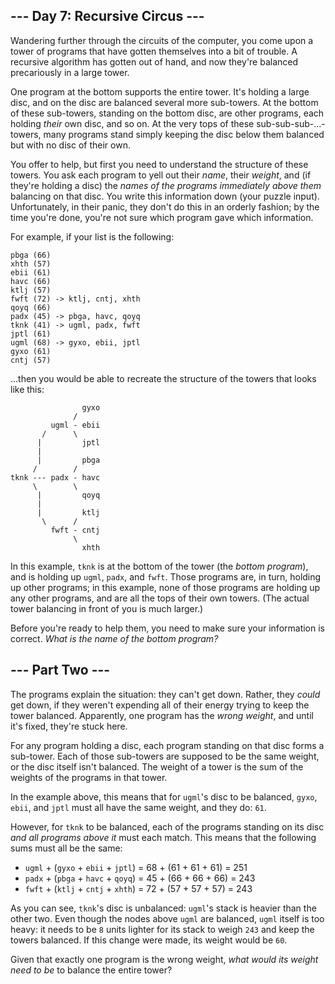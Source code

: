 <article class="day-desc"><h2>--- Day 7: Recursive Circus ---</h2><p>Wandering further through the circuits of the computer, you come upon a tower of <span title="Turtles, all the way down.">programs</span> that have gotten themselves into a bit of trouble.  A recursive algorithm has gotten out of hand, and now they're balanced precariously in a large tower.</p>
<p>One program at the bottom supports the entire tower. It's holding a large disc, and on the disc are balanced several more sub-towers. At the bottom of these sub-towers, standing on the bottom disc, are other programs, each holding <em>their</em> own disc, and so on. At the very tops of these sub-sub-sub-...-towers, many programs stand simply keeping the disc below them balanced but with no disc of their own.</p>
<p>You offer to help, but first you need to understand the structure of these towers.  You ask each program to yell out their <em>name</em>, their <em>weight</em>, and (if they're holding a disc) the <em>names of the programs immediately above them</em> balancing on that disc. You write this information down (your puzzle input). Unfortunately, in their panic, they don't do this in an orderly fashion; by the time you're done, you're not sure which program gave which information.</p>
<p>For example, if your list is the following:</p>
<pre><code>pbga (66)
xhth (57)
ebii (61)
havc (66)
ktlj (57)
fwft (72) -&gt; ktlj, cntj, xhth
qoyq (66)
padx (45) -&gt; pbga, havc, qoyq
tknk (41) -&gt; ugml, padx, fwft
jptl (61)
ugml (68) -&gt; gyxo, ebii, jptl
gyxo (61)
cntj (57)
</code></pre>
<p>...then you would be able to recreate the structure of the towers that looks like this:</p>
<pre><code>                gyxo
              /     
         ugml - ebii
       /      \     
      |         jptl
      |        
      |         pbga
     /        /
tknk --- padx - havc
     \        \
      |         qoyq
      |             
      |         ktlj
       \      /     
         fwft - cntj
              \     
                xhth
</code></pre>
<p>In this example, <code>tknk</code> is at the bottom of the tower (the <em>bottom program</em>), and is holding up <code>ugml</code>, <code>padx</code>, and <code>fwft</code>.  Those programs are, in turn, holding up other programs; in this example, none of those programs are holding up any other programs, and are all the tops of their own towers. (The actual tower balancing in front of you is much larger.)</p>
<p>Before you're ready to help them, you need to make sure your information is correct.  <em>What is the name of the bottom program?</em></p>
</article><article class="day-desc"><h2 id="part2">--- Part Two ---</h2><p>The programs explain the situation: they can't get down.  Rather, they <em>could</em> get down, if they weren't expending all of their energy trying to keep the tower balanced. Apparently, one program has the <em>wrong weight</em>, and until it's fixed, they're stuck here.</p>
<p>For any program holding a disc, each program standing on that disc forms a sub-tower. Each of those sub-towers are supposed to be the same weight, or the disc itself isn't balanced. The weight of a tower is the sum of the weights of the programs in that tower.</p>
<p>In the example above, this means that for <code>ugml</code>'s disc to be balanced, <code>gyxo</code>, <code>ebii</code>, and <code>jptl</code> must all have the same weight, and they do: <code>61</code>.</p>
<p>However, for <code>tknk</code> to be balanced, each of the programs standing on its disc <em>and all programs above it</em> must each match. This means that the following sums must all be the same:</p>
<ul>
<li><code>ugml</code> + (<code>gyxo</code> + <code>ebii</code> + <code>jptl</code>) = 68 + (61 + 61 + 61) = 251</li>
<li><code>padx</code> + (<code>pbga</code> + <code>havc</code> + <code>qoyq</code>) = 45 + (66 + 66 + 66) = 243</li>
<li><code>fwft</code> + (<code>ktlj</code> + <code>cntj</code> + <code>xhth</code>) = 72 + (57 + 57 + 57) = 243</li>
</ul>
<p>As you can see, <code>tknk</code>'s disc is unbalanced: <code>ugml</code>'s stack is heavier than the other two. Even though the nodes above <code>ugml</code> are balanced, <code>ugml</code> itself is too heavy: it needs to be <code>8</code> units lighter for its stack to weigh <code>243</code> and keep the towers balanced.  If this change were made, its weight would be <code>60</code>.</p>
<p>Given that exactly one program is the wrong weight, <em>what would its weight need to be</em> to balance the entire tower?</p>
</article>